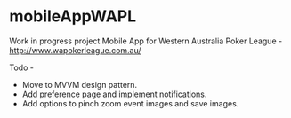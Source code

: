# mobileAppWAPL
 
Work in progress project Mobile App for Western Australia Poker League - http://www.wapokerleague.com.au/

Todo -

* Move to MVVM design pattern.
* Add preference page and implement notifications.
* Add options to pinch zoom event images and save images.
